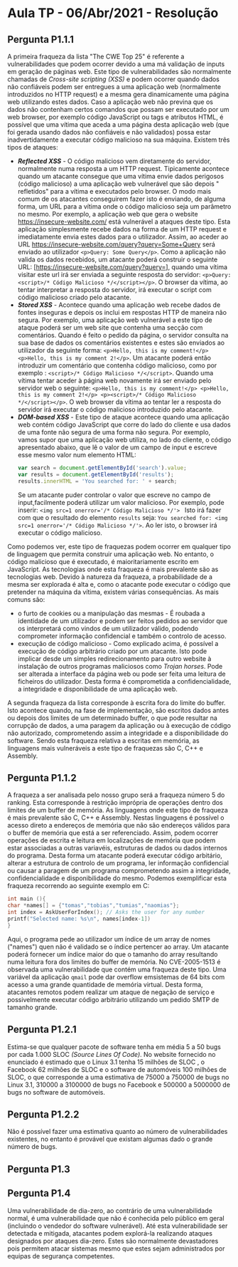 # Aula TP - 06/Abr/2021 - Resolução

## Pergunta P1.1.1

A primeira fraqueza da lista "The CWE Top 25" é referente a vulnerabilidades que podem ocorrer devido a uma má validação
de inputs em geração de páginas web. Este tipo de vulnerabilidades são normalmente chamadas de *Cross-site scripting (XSS)* e podem
ocorrer quando dados não confiáveis podem ser entregues a uma aplicação web (normalmente introduzidos no HTTP request) e a mesma gera dinamicamente uma página web utilizando estes dados. Caso a aplicação web não previna que os dados não contenham certos comandos que possam ser executado por um web browser, 
por exemplo código JavaScript ou tags e atributos HTML, é possível que uma vítima que aceda a uma página desta aplicação web (que foi gerada usando
dados não confiáveis e não validados) possa estar inadvertidamente a executar código malicioso na sua máquina. Existem três tipos de ataques:
  - ***Reflected XSS*** - O código malicioso vem diretamente do servidor, normalmente numa resposta a um HTTP request. Tipicamente acontece quando um atacante consegue que uma vítima envie dados perigosos (código malicioso) a uma aplicação web vulnerável que são depois "
refletidos" para a vítima e executados pelo browser. O modo mais comum de os atacantes conseguirem fazer isto é enviando, de alguma forma, um URL para a vítima onde o código malicioso seja um parâmetro no mesmo.
Por exemplo, a aplicação web que gera o website https://insecure-website.com/ está vulnerável a ataques deste tipo. Esta aplicação simplesmente
recebe dados na forma de um HTTP request e imediatamente envia estes dados para o utilizador. Assim, ao aceder ao URL 
https://insecure-website.com/query?query=Some+Query será enviado ao utilizador ```<p>Query: Some Query</p>```. Como a aplicação não valida os dados recebidos, um atacante poderá construir o seguinte URL: [https://insecure-website.com/query?query=<script>/\*Código Malicioso\*/</script>], quando uma vítima visitar este url irá ser enviada a seguinte resposta do servidor: ```<p>Query: <script>/* Código Malicioso */</script></p>```. O browser da
vítima, ao tentar interpretar a resposta do servidor, irá executar o script com código malicioso criado pelo atacante.
 - ***Stored XSS*** - Acontece quando uma aplicação web recebe dados de fontes inseguras e depois os inclui em respostas HTTP de maneira
não segura. Por exemplo, uma aplicação web vulnerável a este tipo de ataque poderá ser um web site que contenha uma secção com comentários. Quando é feito o pedido da página, o servidor consulta na sua base de dados os comentários existentes e estes são enviados ao utilizador da seguinte
forma: ```<p>Hello, this is my comment!</p> <p>Hello, this is my comment 2!</p>```. Um atacante poderá então introduzir um comentário que contenha código
malicioso, como por exemplo : ```<script>/* Código Malicioso */</script>```. Quando uma vítima tentar aceder à página web novamente irá ser enviado pelo servidor
web o seguinte: ```<p>Hello, this is my comment!</p> <p>Hello, this is my comment 2!</p> <p><script>/* Código Malicioso */</script></p>```. O web browser
da vítima ao tentar ler a resposta do servidor irá executar o código malicioso introduzido pelo atacante.
- ***DOM-based XSS*** - Este tipo de ataque acontece quando uma aplicação web contém código JavaScript que corre do lado do cliente e usa dados
de uma fonte não segura de uma forma não segura. Por exemplo, vamos supor que uma aplicação web utiliza, no lado do cliente, o código apresentado abaixo, que
lê o valor de um campo de input e escreve esse mesmo valor num elemento HTML:
    ```javascript
    var search = document.getElementById('search').value;
    var results = document.getElementById('results');
    results.innerHTML = 'You searched for: ' + search;
    ```
    Se um atacante puder controlar o valor que escreve no campo de input,facilmente poderá utilizar um valor malicioso. Por exemplo, pode inserir:
    ```<img src=1 onerror='/* Código Malicioso */'> ```
    Isto irá fazer com que o resultado do elemento ```results``` seja: ```You searched for: <img src=1 onerror='/* Código Malicioso */'>```.
    Ao ler isto, o browser irá executar o código malicioso.

Como podemos ver, este tipo de fraquezas podem ocorrer em qualquer tipo de linguagem que permita construir uma aplicação web. No entanto, o código
malicioso que é executado, é maioritariamente escrito em JavaScript. As tecnologias onde esta fraqueza é mais prevalente são as tecnologias web.
Devido à natureza da fraqueza, a probabilidade de a mesma ser explorada é alta e, como o atacante pode executar o código que pretender na máquina
da vítima, existem várias consequências. As mais comuns são: 
- o furto de cookies ou a manipulação das mesmas - É roubada a identidade de um utilizador e podem ser feitos pedidos ao servidor
que os interpretará como vindos de um utilizador válido, podendo comprometer informação confidencial e também o controlo de acesso.
- execução de código malicioso - Como explicado acima, é possível a execução de código arbitrário criado por um atacante. Isto pode implicar
desde um simples redirecionamento para outro website à instalação de outros programas maliciosos como *Trojan horses*. Pode ser alterada a interface da página
web ou pode ser feita uma leitura de ficheiros do utilizador. Desta forma é comprometida a confidencialidade, a integridade e disponibilidade de uma aplicação web.

A segunda fraqueza da lista corresponde à escrita fora do limite do buffer. Isto acontece quando, na fase de implementação, são escritos dados 
antes ou depois dos limites de um determinado buffer, o que pode resultar na corrupção de dados, a uma paragem da aplicação ou à execução de código não autorizado, comprometendo assim a integridade e a disponibilidade do software. Sendo esta fraqueza relativa a escritas em memória, as linguagens mais vulneráveis a este tipo de fraquezas são C, C++ e Assembly.

## Pergunta P1.1.2
A fraqueza a ser analisada pelo nosso grupo será a fraqueza número 5 do ranking. Esta corresponde à restrição imprópria de operações dentro dos limites de um
buffer de memória. As linguagens onde este tipo de fraqueza é mais prevalente são C, C++ e Assembly. Nestas linguagens é possível o acesso direto a endereços de memória que não são endereços válidos para o buffer de memória que está a ser referenciado. Assim, podem ocorrer operações de escrita e 
leitura em localizações de memória que podem estar associadas a outras variavéis, estruturas de dados ou dados internos do programa. Desta forma um 
atacante poderá executar código arbitário, alterar a estrutura de controlo de um programa, ler informação confidencial ou causar a paragem de um programa
comprometendo assim a integridade, confidencialidade e disponibilidade do mesmo.
Podemos exemplificar esta fraqueza recorrendo ao seguinte exemplo em C:
```C
int main (){
char *names[] = {"tomas","tobias","tumias","naomias"};
int index = AskUserForIndex(); // Asks the user for any number
printf("Selected name: %s\n", names[index-1])
}
``` 
Aqui, o programa pede ao utilizador um índice de um array de nomes ("names") quen não é validado se o índice pertencer ao array. 
Um atacante poderá fornecer um índice maior do que o tamanho do array resultando numa leitura fora dos limites do buffer de memória.
No CVE-2005-1513 é observada uma vulnerabilidade que contém uma fraqueza deste tipo. Uma variável da aplicação ```qmail``` pode dar overflow emsistemas de 64 bits com acesso a uma grande quantidade de memória virtual. Desta forma, atacantes remotos podem realizar um ataque de negação de serviço e possivelmente executar código arbitrário utilizando um pedido SMTP de tamanho grande.

## Pergunta P1.2.1
Estima-se que qualquer pacote de software tenha em média 5 a 50 bugs por cada 1.000 SLOC *(Source Lines Of Code)*. No website fornecido no enunciado
é estimado que o Linux 3.1 tenha 15 milhões de SLOC , o Facebook 62 milhões de SLOC e o software de automóveis 100 milhões de SLOC, o que
corresponde a uma estimativa de 75000 a 750000 de bugs no Linux 3.1, 310000 a 3100000 de bugs no Facebook e 500000 a 5000000 de bugs no software de
automóveis.

## Pergunta P1.2.2

Não é possível fazer uma estimativa quanto ao número de vulnerabilidades existentes, no entanto é provável que existam algumas dado o grande número de bugs.

## Pergunta P1.3



## Pergunta P1.4
Uma vulnerabilidade de dia-zero, ao contrário de uma vulnerabilidade normal, é uma vulnerabilidade que não é conhecida pelo público em geral (incluindo o vendedor do software vulnerável). Até esta vulnerabilidade ser detectada e mitigada, atacantes podem explorá-la realizando ataques designados por
ataques dia-zero. Estes são normalmente devastadores pois permitem atacar sistemas mesmo que estes sejam administrados por equipas de segurança competentes.
